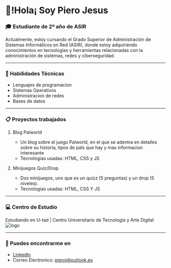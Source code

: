 # 🌟!Hola¡ Soy Piero Jesus 
### 🎓 Estudiante de 2º año de ASIR
Actualmente, estoy cursando el Grado Superior de Administración de Sistemas Informáticos en Red (ASIR), donde estoy adquiriendo conocimientos en tecnologías y herramientas relacionadas con la administración de sistemas, redes y ciberseguridad.
* * *
### 🚀 Habilidades Técnicas
- Lenguajes de programacion
- Sistemas Operativos
- Administracion de redes
- Bases de datos
* * *
### 📋 Proyectos trabajados
1. Blog Palworld
   - Un blog sobre el juego Palworld, en el que se adentra en detalles sobre su historia, tipos de pals que hay y mas informacion interesante
   - Tecnologias usadas: HTML, CSS y JS
     
2. Minijuegos Quiz/Drop
   - Dos minijuegos, uno que es un quizz (5 preguntas) y un drop (5 niveles).
   - Tecnologias usadas: HTML, CSS Y JS
* * *
### 💻 Centro de Estudio
Estudiando en U-tad | Centro Universitario de Tecnología y Arte Digital 
![logo](https://github.com/user-attachments/assets/a461c47c-4d1c-4960-aa58-c7259724de3f "Ir a la U-tad")

* * *
### 🚩 Puedes encontrarme en
- [LinkedIn](https://www.linkedin.com/in/piero-jesus-53aa02291/)
- Correo Electronico: [pieroj@outlook.es](mailto:pieroj@outlook.es)
